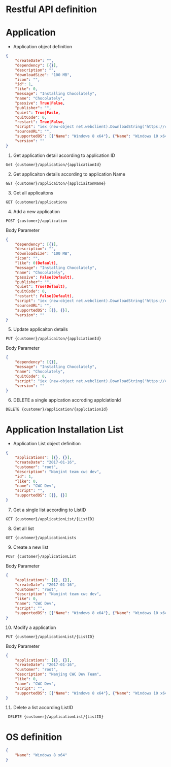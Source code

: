 # Restful API definition

# Application

* Application object definition

```json
{
    "createDate": "",
    "dependency": [{}],
    "description": "",
    "downloadSize": "100 MB",
    "icon": "",
    "id": 1,
    "like": 0,
    "message": "Installing Chocolately",
    "name": "Chocolately",
    "passive": True|False,
    "publisher": "",
    "quiet": True|Fasle,
    "quitCode": 0,
    "restart": True|False,
    "script": "iex (new-object net.webclient).DownloadString('https://chocolatey.org/install.ps1')",
    "sourceURL": "",
    "supportedOS": [{"Name": "Windows 8 x64"}, {"Name": "Windows 10 x64"}],
    "version": ""
}
```

1. Get application detail according to application ID

```text
Get {customer}/application/{applicationId}
```
2. Get applicaiton details according to application Name

```text
GET {customer}/applicaiton/{applciaitonName}
```

3. Get all applicaitons

```text
GET {customer}/applications
```

4. Add a new application

```text
POST {customer}/application
```

Body Parameter

```json
{
    "dependency": [{}],
    "description": "",
    "downloadSize": "100 MB",
    "icon": "",
    "like": 0(Default),
    "message": "Installing Chocolately",
    "name": "Chocolately",
    "passive": False(Default),
    "publisher": "",
    "quiet": True(Default),
    "quitCode": 0,
    "restart": False(Default),
    "script": "iex (new-object net.webclient).DownloadString('https://chocolatey.org/install.ps1')",
    "sourceURL": "",
    "supportedOS": [{}, {}],
    "version": ""
}
```

5. Update applicaiton details

```text
PUT {customer}/applicaiton/{applciationId}
```

Body Parameter

```json
{
    "dependency": [{}],
    "message": "Installing Chocolately",
    "name": "Chocolately",
    "quitCode": 0,
    "script": "iex (new-object net.webclient).DownloadString('https://chocolatey.org/install.ps1')",
    "version": ""
}
```

6. DELETE a single applcation accroding applciationId

```text
DELETE {customer}/application/{applciationId}
```

# Application Installation List

* Application List object definition

```json
{
    "applications": [{}, {}],
    "createDate": "2017-01-16",
    "customer": "root",
    "description": "Nanjint team cwc dev",
    "id": 1,
    "like": 0,
    "name": "CWC Dev",
    "script": "",
    "supportedOS": [{}, {}]
}
```

7. Get a single list according to ListID

```text 
GET {customer}/applicationList/{ListID}
```

8. Get all list  

```text
GET {customer}/applicationLists
```

9. Create a new list 

```text
POST {customer}/applicationList
```

Body Parameter

```json
{
    "applications": [{}, {}],
    "createDate": "2017-01-16",
    "customer": "root",
    "description": "Nanjint team cwc dev",
    "like": 0,
    "name": "CWC Dev",
    "script": "",
    "supportedOS": [{"Name": "Windows 8 x64"}, {"Name": "Windows 10 x64"}]
}
```

10. Modify a application 

```text
PUT {customer}/applicationList/{ListID}
```

Body Parameter

```json
{
    "applications": [{}, {}],
    "createDate": "2017-01-16",
    "customer": "root",
    "description": "Nanjing CWC Dev Team",
    "like": 0,
    "name": "CWC Dev",
    "script": "",
    "supportedOS": [{"Name": "Windows 8 x64"}, {"Name": "Windows 10 x64"}]
}
```

11. Delete a list according ListID
```text
 DELETE {customer}/applicationList/{ListID}
```
# OS definition

```json
{
    "Name": "Windows 8 x64"
}
```
